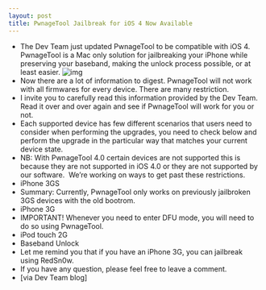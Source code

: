 ```yaml
---
layout: post
title: PwnageTool Jailbreak for iOS 4 Now Available
---
```

* The Dev Team just updated PwnageTool to be compatible with iOS 4. PwnageTool is a Mac only solution for jailbreaking your iPhone while preserving your baseband, making the unlock process possible, or at least easier.
![img](http://media.idownloadblog.com/wp-content/uploads/2010/06/pwnagetool.png)
* Now there are a lot of information to digest. PwnageTool will not work with all firmwares for every device. There are many restriction.
* I invite you to carefully read this information provided by the Dev Team. Read it over and over again and see if PwnageTool will work for you or not.
* Each supported device has few different scenarios that users need to consider when performing the upgrades, you need to check below and perform the upgrade in the particular way that matches your current device state.
* NB: With PwnageTool 4.0 certain devices are not supported this is because they are not supported in iOS 4.0 or they are not supported by our software.  We’re working on ways to get past these restrictions.
* iPhone 3GS
* Summary: Currently, PwnageTool only works on previously jailbroken 3GS devices with the old bootrom.
* iPhone 3G
* IMPORTANT! Whenever you need to enter DFU mode, you will need to do so using PwnageTool.
* iPod touch 2G
* Baseband Unlock
* Let me remind you that if you have an iPhone 3G, you can jailbreak using RedSn0w.
* If you have any question, please feel free to leave a comment.
* [via Dev Team blog]

